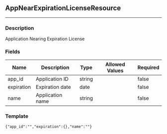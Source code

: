 ## AppNearExpirationLicenseResource
---
### Description
Application Nearing Expiration License
### Fields
| Name | Description | Type | Allowed Values | Required |
| ---- | ----------- | ---- | -------------- | -------- |
| app_id | Application ID | string |  | false |
| expiration | Expiration date | date |  | false |
| name | Application name | string |  | false |
### Template
```
{"app_id":"","expiration":{},"name":""}
```
